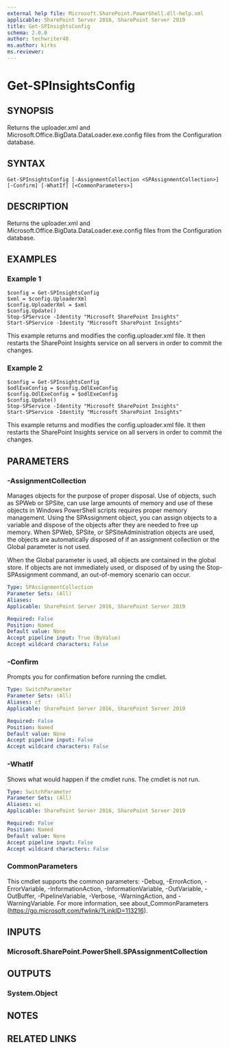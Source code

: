```yaml
---
external help file: Microsoft.SharePoint.PowerShell.dll-help.xml
applicable: SharePoint Server 2016, SharePoint Server 2019
title: Get-SPInsightsConfig
schema: 2.0.0
author: techwriter40
ms.author: kirks
ms.reviewer:
---
```


# Get-SPInsightsConfig

## SYNOPSIS
Returns the uploader.xml and Microsoft.Office.BigData.DataLoader.exe.config files from the Configuration database.

## SYNTAX

```
Get-SPInsightsConfig [-AssignmentCollection <SPAssignmentCollection>] [-Confirm] [-WhatIf] [<CommonParameters>]
```

## DESCRIPTION
Returns the uploader.xml and Microsoft.Office.BigData.DataLoader.exe.config files from the Configuration database.

## EXAMPLES

### Example 1 
```
$config = Get-SPInsightsConfig
$xml = $config.UploaderXml
$config.UploaderXml = $xml
$config.Update()
Stop-SPService -Identity "Microsoft SharePoint Insights"
Start-SPService -Identity "Microsoft SharePoint Insights"
```

This example returns and modifies the config.uploader.xml file. It then restarts the SharePoint Insights service on all servers in order to commit the changes.

### Example 2
```
$config = Get-SPInsightsConfig
$odlExeConfig = $config.OdlExeConfig
$config.OdlExeConfig = $odlExeConfig
$config.Update()
Stop-SPService -Identity "Microsoft SharePoint Insights"
Start-SPService -Identity "Microsoft SharePoint Insights"
```

This example returns and modifies the config.uploader.xml file. It then restarts the SharePoint Insights service on all servers in order to commit the changes.


## PARAMETERS

### -AssignmentCollection
Manages objects for the purpose of proper disposal. Use of objects, such as SPWeb or SPSite, can use large amounts of memory and use of these objects in Windows PowerShell scripts requires proper memory management. Using the SPAssignment object, you can assign objects to a variable and dispose of the objects after they are needed to free up memory. When SPWeb, SPSite, or SPSiteAdministration objects are used, the objects are automatically disposed of if an assignment collection or the Global parameter is not used.

When the Global parameter is used, all objects are contained in the global store. If objects are not immediately used, or disposed of by using the Stop-SPAssignment command, an out-of-memory scenario can occur.

```yaml
Type: SPAssignmentCollection
Parameter Sets: (All)
Aliases: 
Applicable: SharePoint Server 2016, SharePoint Server 2019

Required: False
Position: Named
Default value: None
Accept pipeline input: True (ByValue)
Accept wildcard characters: False
```

### -Confirm
Prompts you for confirmation before running the cmdlet.

```yaml
Type: SwitchParameter
Parameter Sets: (All)
Aliases: cf
Applicable: SharePoint Server 2016, SharePoint Server 2019

Required: False
Position: Named
Default value: None
Accept pipeline input: False
Accept wildcard characters: False
```

### -WhatIf
Shows what would happen if the cmdlet runs.
The cmdlet is not run.

```yaml
Type: SwitchParameter
Parameter Sets: (All)
Aliases: wi
Applicable: SharePoint Server 2016, SharePoint Server 2019

Required: False
Position: Named
Default value: None
Accept pipeline input: False
Accept wildcard characters: False
```

### CommonParameters
This cmdlet supports the common parameters: -Debug, -ErrorAction, -ErrorVariable, -InformationAction, -InformationVariable, -OutVariable, -OutBuffer, -PipelineVariable, -Verbose, -WarningAction, and -WarningVariable. For more information, see about_CommonParameters (https://go.microsoft.com/fwlink/?LinkID=113216).

## INPUTS

### Microsoft.SharePoint.PowerShell.SPAssignmentCollection

## OUTPUTS

### System.Object

## NOTES

## RELATED LINKS

